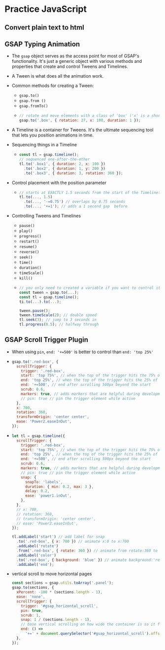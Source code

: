 # Practice JavaScript

## Convert plain text to html

## GSAP Typing Animation

- The `gsap` object serves as the access point for most of GSAP's functionality. It's just a generic object with various methods and properties that create and control Tweens and Timelines.
- A Tween is what does all the animation work.
- Common methods for creating a Tween:
  - `gsap.to()`
  - `gsap.from ()`
  - `gsap.fromTo()`
  - ```js
    // rotate and move elements with a class of 'box' ('x' is a shortcut for a translateX()) over the course of 1 second.
    gsap.to('.box', { rotation: 27, x: 100, duration: 1 });
    ```
- A Timeline is a container for Tweens. It's the ultimate sequencing tool that lets you position animations in time.
- Sequencing things in a Timeline
  - ```js
    const tl = gsap.timeline();
    // sequenced one-after-the-other
    tl.to('.box1', { duration: 2, x: 100 })
      .to('.box2', { duration: 1, y: 200 })
      .to('.box3', { duration: 3, rotation: 360 });
    ```
- Control placement with the position parameter
  - ```js
    // starts at EXACTLY 1.5 seconds from the start of the Timeline:
    tl.to(..., 1.5)
      .to(..., '-=0.75') // overlaps by 0.75 seconds
      .to(..., '+=1'); // adds a 1 second gap  before
    ```
- Controlling Tweens and Timelines

  - `pause()`
  - `play()`
  - `progress()`
  - `restart()`
  - `resume()`
  - `reverse()`
  - `seek()`
  - `time()`
  - `duration()`
  - `timeScale()`
  - `kill()`
  - ```js
    // you only need to created a variable if you want to control it later
    const tween = gsap.to(...);
    const tl = gsap.timeline();
    ti.to(...).to(...);

    tween.pause();
    tween.timeScale(2); // double speed
    tl.seek(3); // jump to 3 seconds in
    tl.progress(0.5); // halfway through
    ```

## GSAP Scroll Trigger Plugin

- When using `pin`, `end: '+=500'` is better to control than `end: 'top 25%'`

- ```js
  gsap.to('.red-box', {
    scrollTrigger: {
      trigger: '.red-box',
      start: 'top 75%', // when the top of the trigger hits the 75% of the viewport
      end: 'top 25%', // when the top of the trigger hits the 25% of the viewport
      end: '+=500', // end after scrolling 500px beyond the start
      scrub: 0.6,
      markers: true, // adds markers that are helpful during development/troubleshooting
      // pin: true // pin the trigger element while active
    },
    x: 700,
    rotation: 360,
    transformOrigin: 'center center',
    ease: 'Power2.easeInOut',
  });
  ```

- ```js
  let tl = gsap.timeline({
    scrollTrigger: {
      trigger: '.red-box',
      start: 'top 75%', // when the top of the trigger hits the 75% of the viewport
      end: 'top 25%', // when the top of the trigger hits the 25% of the viewport
      end: '+=500', // end after scrolling 500px beyond the start
      scrub: 0.6,
      markers: true, // adds markers that are helpful during development/troubleshooting
      // pin: true // pin the trigger element while active
      snap: {
        snapTo: 'labels',
        duration: { min: 0.2, max: 3 },
        delay: 0.2,
        ease: 'power1.inOut',
      },
    },
    // x: 700,
    // rotation: 360,
    // transformOrigin: 'center center',
    // ease: 'Power2.easeInOut',
  });

  tl.addLabel('start') // add label for snap
    .to('.red-box', { x: 700 }) // animate x:0 to x:700
    .addLabel('rotate')
    .from('.red-box', { rotate: 360 }) // animate from rotate:360 to rotate:0
    .addLabel('color')
    .to('.red-box', { background: 'blue' }) // animate background:'red' to background:'blue'
    .addLabel('end');
  ```

- vertical scroll to move horizontal pages
  ```js
  const sections = gsap.utils.toArray('.panel');
  gsap.to(sections, {
    xPercent: -100 * (sections.length - 1),
    ease: 'none',
    scrollTrigger: {
      trigger: '#gsap_horizontal_scroll',
      pin: true,
      scrub: 1,
      snap: 1 / (sections.length - 1),
      // base vertical scrolling on how wide the container is so it feels more natural.
      end: () =>
        '+=' + document.querySelector('#gsap_horizontal_scroll').offsetWidth,
    },
  });
  ```
